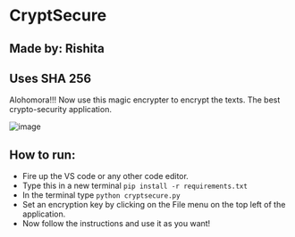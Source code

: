 # CryptSecure

## Made by: Rishita 
## Uses SHA 256

Alohomora!!! Now use this magic encrypter to encrypt the texts.
The best crypto-security application.

![image](https://user-images.githubusercontent.com/64016811/202263893-53e61d8b-1eaa-480e-800f-3d41293db152.png)


## How to run:

- Fire up the VS code or any other code editor.
- Type this in a new terminal ```pip install -r requirements.txt```
- In the terminal type ```python cryptsecure.py```
- Set an encryption key by clicking on the File menu on the top left of the application.
- Now follow the instructions and use it as you want!

